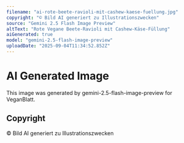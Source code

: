 ```yaml
---
filename: "ai-rote-beete-ravioli-mit-cashew-kaese-fuellung.jpg"
copyright: "© Bild AI generiert zu Illustrationszwecken"
source: "Gemini 2.5 Flash Image Preview"
altText: "Rote Vegane Beete-Ravioli mit Cashew-Käse-Füllung"
aiGenerated: true
model: "gemini-2.5-flash-image-preview"
uploadDate: "2025-09-04T11:34:52.852Z"
---
```


# AI Generated Image

This image was generated by gemini-2.5-flash-image-preview for VeganBlatt.

## Copyright
© Bild AI generiert zu Illustrationszwecken
